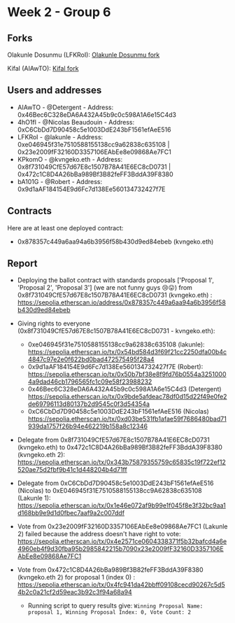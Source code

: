 # Week 2 - Group 6

## Forks 

Olakunle Dosunmu (LFKRoI): [Olakunle Dosunmu fork](https://github.com/LakunleD/SolidityBootcampGroup6/)

Kifal (AIAwTO): [Kifal fork](https://github.com/Kifal15/SolidityBootcampGroup6)

## Users and addresses

- AIAwTO -  @Detergent - Address: 0x46Bec6C328eDA6A432A45b9c0c598A1A6e15C4d3 
- 4hO1fl - @Nicolas Beaudouin - Address: 0xC6CbDd7D90458c5e1003DdE243bF1561efAeE516
- LFKRoI - @lakunle - Address: 0xe046945f31e7510588155138cc9a62838c635108 | 0x23e2009fF32160D3357106EAbEe8e09868Ae7FC1
- KPkomO - @kvngeko.eth - Address: 0x8f731049CfE57d67E8c1507B78A41E6EC8cD0731 | 0x472c1C8D4A26bBa989Bf3B82feFF3BddA39F8380
- bA101G - @Robert - Address: 0x9d1aAF184154E9d6Fc7d138Ee560134732427f7E

## Contracts
Here are at least one deployed contract:
- 0x878357c449a6aa94a6b3956f58b430d9ed84ebeb (kvngeko.eth)

## Report

- Deploying the ballot contract with standards proposals \['Proposal 1', 'Proposal 2', 'Proposal 3'\] (we are not funny guys 😢😛) from 0x8f731049CfE57d67E8c1507B78A41E6EC8cD0731 (kvngeko.eth) : https://sepolia.etherscan.io/address/0x878357c449a6aa94a6b3956f58b430d9ed84ebeb
- Giving rights to everyone (0x8f731049CfE57d67E8c1507B78A41E6EC8cD0731 - kvngeko.eth):
  - 0xe046945f31e7510588155138cc9a62838c635108 (lakunle): https://sepolia.etherscan.io/tx/0x54bd584d3f69f21cc2250dfa00b4c4847c97e2e0f622bd0bad472575495f28a4
  - 0x9d1aAF184154E9d6Fc7d138Ee560134732427f7E (Robert): https://sepolia.etherscan.io/tx/0x50b7bf38e8f9fd76b0554a32510004a9dad46cb1796565fc1c09e58f23988232
  - 0x46Bec6C328eDA6A432A45b9c0c598A1A6e15C4d3 (Detergent) https://sepolia.etherscan.io/tx/0x9bde5afdeac78df0d15d22f49e0fe2de69796113d80137b2d9545c0f3d54354a
  - 0xC6CbDd7D90458c5e1003DdE243bF1561efAeE516 (Nicolas) https://sepolia.etherscan.io/tx/0xd03be531fb1afae59f7686480bad71939da1757f26b94e462219b158a8c12346
 
- Delegate from 0x8f731049CfE57d67E8c1507B78A41E6EC8cD0731 (kvngeko.eth) to 0x472c1C8D4A26bBa989Bf3B82feFF3BddA39F8380 (kvngeko.eth 2): https://sepolia.etherscan.io/tx/0x343b75879355759c65835c19f722ef12520ae75d2fbf9b41c1d448204b4d71ff
- Delegate from 0xC6CbDd7D90458c5e1003DdE243bF1561efAeE516 (Nicolas) to 0xE046945f31E7510588155138cc9A62838c635108 (Lakunle 1): https://sepolia.etherscan.io/tx/0x1e46e072af9b99e1f045f8e3f32bc9aa1d168bb9e9d1d0fbec7aaf9a2c007ddf
  
- Vote from 0x23e2009fF32160D3357106EAbEe8e09868Ae7FC1 (Lakunle 2) failed because the address doesn't have right to vote: https://sepolia.etherscan.io/tx/0x4e2571ce0604338371f5b32bafcd4a6e4960eb4f9d30fba95b2985842215b7090x23e2009fF32160D3357106EAbEe8e09868Ae7FC1
- Vote from 0x472c1C8D4A26bBa989Bf3B82feFF3BddA39F8380 (kvngeko.eth 2) for proposal 1 (index 0) : https://sepolia.etherscan.io/tx/0x4fc941da42bbff09108cecd90267c5d54b2c0a21cf2d59eac3b92c3f94a68a94
  - Running script to query results give: `Winning Proposal Name: proposal 1, Winning Proposal Index: 0, Vote Count: 2` 

